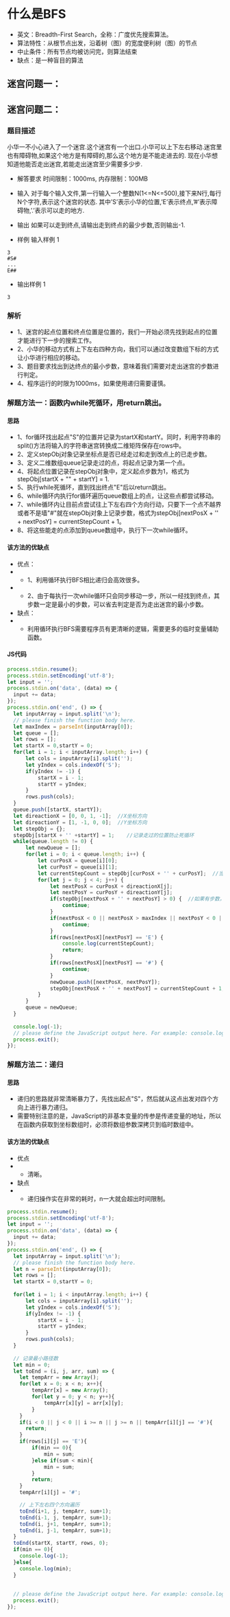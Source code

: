 # 什么是BFS
- 英文：Breadth-First Search，全称：广度优先搜索算法。
- 算法特性：从根节点出发，沿着树（图）的宽度便利树（图）的节点
- 中止条件：所有节点均被访问完，则算法结束
- 缺点：是一种盲目的算法

## 迷宫问题一：


## 迷宫问题二：

### 题目描述
小华一不小心进入了一个迷宫.这个迷宫有一个出口.小华可以上下左右移动.迷宫里也有障碍物,如果这个地方是有障碍的,那么这个地方是不能走进去的.
现在小华想知道他能否走出迷宫,若能走出迷宫至少需要多少步.

- 解答要求
时间限制：1000ms, 内存限制：100MB

- 输入
对于每个输入文件,第一行输入一个整数N(1<=N<=500),接下来N行,每行N个字符,表示这个迷宫的状态.
其中’S’表示小华的位置,’E’表示终点,’#’表示障碍物,’.’表示可以走的地方.

- 输出
如果可以走到终点,请输出走到终点的最少步数,否则输出-1.

- 样例
输入样例 1
```
3
#S#
...
E##
```
- 输出样例 1
```
3
```
### 解析
- 1、迷宫的起点位置和终点位置是位置的，我们一开始必须先找到起点的位置才能进行下一步的搜索工作。
- 2、小华的移动方式有上下左右四种方向，我们可以通过改变数组下标的方式让小华进行相应的移动。
- 3、题目要求找出到达终点的最小步数，意味着我们需要对走出迷宫的步数进行判定。
- 4、程序运行的时限为1000ms，如果使用递归需要谨慎。

### 解题方法一：函数内while死循环，用return跳出。
#### 思路
- 1、for循环找出起点"S"的位置并记录为startX和startY。同时，利用字符串的split()方法将输入的字符串迷宫转换成二维矩阵保存在rows中。
- 2、定义stepObj对象记录坐标点是否已经走过和走到改点上的已走步数。
- 3、定义二维数组queue记录走过的点，将起点记录为第一个点。
- 4、将起点位置记录在stepObj对象中，定义起点步数为1，格式为stepObj[startX + "" + startY] = 1.
- 5、执行while死循环，直到找出终点"E"后以return跳出。
- 6、while循环内执行for循环遍历queue数组上的点，让这些点都尝试移动。
- 7、while循环内让目前点尝试往上下左右四个方向行动，只要下一个点不越界或者不是墙"#"就在stepObj对象上记录步数，格式为stepObj[nextPosX + '' + nextPosY] = currentStepCount + 1。
- 8、将这些能走的点添加到queue数组中，执行下一次while循环。

#### 该方法的优缺点
- 优点：  
- - 1、利用循环执行BFS相比递归会高效很多。  
- - 2、由于每执行一次while循环只会同步移动一步，所以一经找到终点，其步数一定是最小的步数，可以省去判定是否为走出迷宫的最小步数。  
- 缺点：  
- - 利用循环执行BFS需要程序员有更清晰的逻辑，需要更多的临时变量辅助函数。  
#### JS代码
```javascript
process.stdin.resume();
process.stdin.setEncoding('utf-8');
let input = '';
process.stdin.on('data', (data) => {
  input += data;
});
process.stdin.on('end', () => {
  let inputArray = input.split('\n');
  // please finish the function body here.
  let maxIndex = parseInt(inputArray[0]);
  let queue = [];
  let rows = [];
  let startX = 0,startY = 0;
  for(let i = 1; i < inputArray.length; i++) {
      let cols = inputArray[i].split('');
      let yIndex = cols.indexOf('S');
      if(yIndex != -1) {
          startX = i - 1;
          startY = yIndex;
      }
      rows.push(cols);
  }
  queue.push([startX, startY]); 
  let direactionX = [0, 0, 1, -1];  //X坐标方向
  let direactionY = [1, -1, 0, 0];  //Y坐标方向
  let stepObj = {};
  stepObj[startX + '' +startY] = 1;    //记录走过的位置防止死循环
  while(queue.length != 0) {
      let newQueue = [];
      for(let i = 0; i < queue.length; i++) {
          let curPosX = queue[i][0];
          let curPosY = queue[i][1];
          let currentStepCount = stepObj[curPosX + '' + curPosY];  //当前步数
          for(let j = 0; j < 4; j++) {
              let nextPosX = curPosX + direactionX[j];
              let nextPosY = curPosY + direactionY[j];
              if(stepObj[nextPosX + '' + nextPosY] > 0) {  //如果有步数，说明这个点走过
                  continue;
              }
              if(nextPosX < 0 || nextPosX > maxIndex || nextPosY < 0 || nextPosY > maxIndex) {
                  continue;
              }
              if(rows[nextPosX][nextPosY] == 'E') {
                  console.log(currentStepCount);
                  return;
              }
              if(rows[nextPosX][nextPosY] == '#') {
                  continue;
              }
              newQueue.push([nextPosX, nextPosY]);
              stepObj[nextPosX + '' + nextPosY] = currentStepCount + 1;
          }
      }
      queue = newQueue;
  }
 
  console.log(-1);
  // please define the JavaScript output here. For example: console.log(result);
  process.exit();
});
```
### 解题方法二：递归
#### 思路
- 递归的思路就非常清晰暴力了，先找出起点"S"，然后就从这点出发对四个方向上进行暴力递归。
- 需要特别注意的是，JavaScript的非基本变量的传参是传递变量的地址，所以在函数内获取到坐标数组时，必须将数组参数深拷贝到临时数组中。
#### 该方法的优缺点
- 优点
- - 清晰。
- 缺点
- - 递归操作实在非常的耗时，n一大就会超出时间限制。
```js
process.stdin.resume();
process.stdin.setEncoding('utf-8');
let input = '';
process.stdin.on('data', (data) => {
  input += data;
});
process.stdin.on('end', () => {
  let inputArray = input.split('\n');
  // please finish the function body here.
  let n = parseInt(inputArray[0]);
  let rows = [];
  let startX = 0,startY = 0;
    
  for(let i = 1; i < inputArray.length; i++) {
      let cols = inputArray[i].split('');
      let yIndex = cols.indexOf('S');
      if(yIndex != -1) {
          startX = i - 1;
          startY = yIndex;
      }
      rows.push(cols);
  }
  
  // 记录最小路径数
  let min = 0;
  let toEnd = (i, j, arr, sum) => {
    let tempArr = new Array();
    for(let x = 0; x < n; x++){
        tempArr[x] = new Array();
        for(let y = 0; y < n; y++){
            tempArr[x][y] = arr[x][y];
        }
    }
    if(i < 0 || j < 0 || i >= n || j >= n || tempArr[i][j] == '#'){
      return;
    }
    if(rows[i][j] == 'E'){
        if(min == 0){
            min = sum;
        }else if(sum < min){
            min = sum;
        }
        return;
    }
    tempArr[i][j] = '#';

    // 上下左右四个方向遍历
    toEnd(i+1, j, tempArr, sum+1);
    toEnd(i-1, j, tempArr, sum+1);
    toEnd(i, j+1, tempArr, sum+1);
    toEnd(i, j-1, tempArr, sum+1);
  }
  toEnd(startX, startY, rows, 0);
  if(min == 0){
    console.log(-1);
  }else{
    console.log(min);
  }
 
  
  // please define the JavaScript output here. For example: console.log(result);
  process.exit();
});
```
